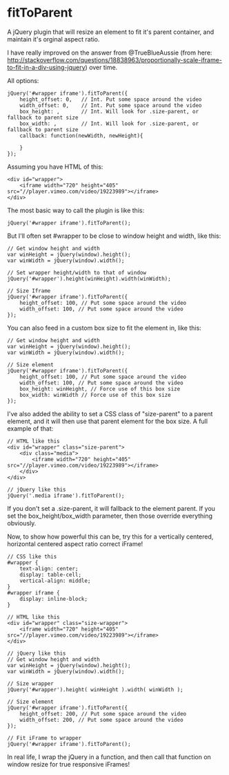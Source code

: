 fitToParent
===========

A jQuery plugin that will resize an element to fit it's parent container, and maintain it's orginal aspect ratio.

I have really improved on the answer from @TrueBlueAussie (from here: http://stackoverflow.com/questions/18838963/proportionally-scale-iframe-to-fit-in-a-div-using-jquery) over time.

All options:

	jQuery('#wrapper iframe').fitToParent({
	    height_offset: 0, 	// Int. Put some space around the video
	    width_offset: 0, 	// Int. Put some space around the video
	    box_height: , 		// Int. Will look for .size-parent, or fallback to parent size
	    box_width: , 		// Int. Will look for .size-parent, or fallback to parent size
	    callback: function(newWidth, newHeight){
			
	    }
	});

Assuming you have HTML of this:

    <div id="wrapper">
        <iframe width="720" height="405" src="//player.vimeo.com/video/19223989"></iframe>
    </div>

The most basic way to call the plugin is like this:

    jQuery('#wrapper iframe').fitToParent();

But I'll often set #wrapper to be close to window height and width, like this:

    // Get window height and width
    var winHeight = jQuery(window).height();
    var winWidth = jQuery(window).width();
    
    // Set wrapper height/width to that of window
    jQuery('#wrapper').height(winHeight).width(winWidth);
    
    // Size Iframe
    jQuery('#wrapper iframe').fitToParent({
    	height_offset: 100, // Put some space around the video
    	width_offset: 100, // Put some space around the video
    });


You can also feed in a custom box size to fit the element in, like this:

    // Get window height and width
    var winHeight = jQuery(window).height();
    var winWidth = jQuery(window).width();
    
    // Size element
    jQuery('#wrapper iframe').fitToParent({
    	height_offset: 100, // Put some space around the video
    	width_offset: 100, // Put some space around the video
    	box_height: winHeight, // Force use of this box size
    	box_width: winWidth // Force use of this box size
    });

I've also added the ability to set a CSS class of "size-parent" to a parent element, and it will then use that parent element for the box size. A full example of that:

    // HTML like this
    <div id="wrapper" class="size-parent">
    	<div class="media">
            <iframe width="720" height="405" src="//player.vimeo.com/video/19223989"></iframe>
    	</div>
    </div>
     
    // jQuery like this
    jQuery('.media iframe').fitToParent();    

If you don't set a .size-parent, it will fallback to the element parent. If you set the box_height/box_width parameter, then those override everything obviously. 	

Now, to show how powerful this can be, try this for a vertically centered, horizontal centered aspect ratio correct iFrame!

    // CSS like this
    #wrapper {
    	text-align: center;
    	display: table-cell;
    	vertical-align: middle;
    }
    #wrapper iframe {
    	display: inline-block;
    }
    
    // HTML like this
    <div id="wrapper" class="size-wrapper">
    	<iframe width="720" height="405" src="//player.vimeo.com/video/19223989"></iframe>
    </div>
    
    // jQuery like this
    // Get window height and width
    var winHeight = jQuery(window).height();
    var winWidth = jQuery(window).width();
    
    // Size wrapper
    jQuery('#wrapper').height( winHeight ).width( winWidth );
    
    // Size element
    jQuery('#wrapper iframe').fitToParent({
    	height_offset: 200, // Put some space around the video
    	width_offset: 200, // Put some space around the video
    });
    
    // Fit iFrame to wrapper
    jQuery('#wrapper iframe').fitToParent();

In real life, I wrap the jQuery in a function, and then call that function on window resize for true responsive iFrames!
